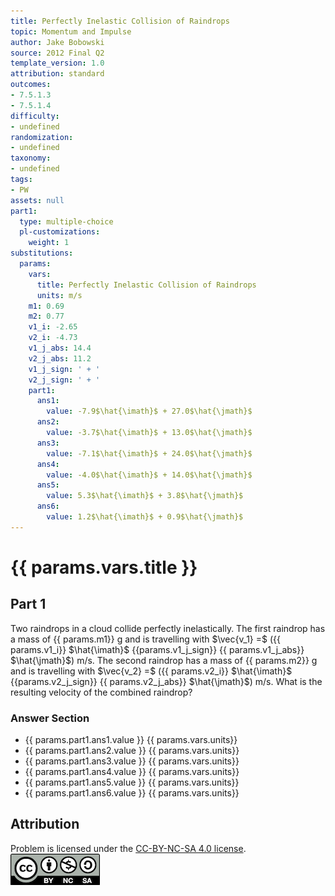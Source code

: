```yaml
---
title: Perfectly Inelastic Collision of Raindrops
topic: Momentum and Impulse
author: Jake Bobowski
source: 2012 Final Q2
template_version: 1.0
attribution: standard
outcomes:
- 7.5.1.3
- 7.5.1.4
difficulty:
- undefined
randomization:
- undefined
taxonomy:
- undefined
tags:
- PW
assets: null
part1:
  type: multiple-choice
  pl-customizations:
    weight: 1
substitutions:
  params:
    vars:
      title: Perfectly Inelastic Collision of Raindrops
      units: m/s
    m1: 0.69
    m2: 0.77
    v1_i: -2.65
    v2_i: -4.73
    v1_j_abs: 14.4
    v2_j_abs: 11.2
    v1_j_sign: ' + '
    v2_j_sign: ' + '
    part1:
      ans1:
        value: -7.9$\hat{\imath}$ + 27.0$\hat{\jmath}$
      ans2:
        value: -3.7$\hat{\imath}$ + 13.0$\hat{\jmath}$
      ans3:
        value: -7.1$\hat{\imath}$ + 24.0$\hat{\jmath}$
      ans4:
        value: -4.0$\hat{\imath}$ + 14.0$\hat{\jmath}$
      ans5:
        value: 5.3$\hat{\imath}$ + 3.8$\hat{\jmath}$
      ans6:
        value: 1.2$\hat{\imath}$ + 0.9$\hat{\jmath}$
---
```

# {{ params.vars.title }}
## Part 1

Two raindrops in a cloud collide perfectly inelastically. The first raindrop has a mass of {{ params.m1}} g and is travelling with $\vec{v_1} =$ ({{ params.v1_i}} $\hat{\imath}$ {{params.v1_j_sign}} {{ params.v1_j_abs}} $\hat{\jmath}$) m/s. The second raindrop has a mass of {{ params.m2}} g and is travelling with $\vec{v_2} =$ ({{ params.v2_i}} $\hat{\imath}$ {{params.v2_j_sign}} {{ params.v2_j_abs}} $\hat{\jmath}$) m/s. What is the resulting velocity of the combined raindrop?

### Answer Section

- {{ params.part1.ans1.value }} {{ params.vars.units}}
- {{ params.part1.ans2.value }} {{ params.vars.units}}
- {{ params.part1.ans3.value }} {{ params.vars.units}}
- {{ params.part1.ans4.value }} {{ params.vars.units}}
- {{ params.part1.ans5.value }} {{ params.vars.units}}
- {{ params.part1.ans6.value }} {{ params.vars.units}}

## Attribution

Problem is licensed under the [CC-BY-NC-SA 4.0 license](https://creativecommons.org/licenses/by-nc-sa/4.0/).<br> ![The Creative Commons 4.0 license requiring attribution-BY, non-commercial-NC, and share-alike-SA license.](https://raw.githubusercontent.com/firasm/bits/master/by-nc-sa.png)